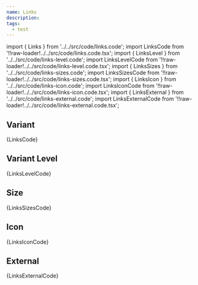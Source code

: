 ```yaml
---
name: Links
description:
tags:
  - test
---
```


<!-- CODE IMPORTS -->

<!-- prettier-ignore -->
import { Links } from '../../src/code/links.code'; 
import LinksCode from '!!raw-loader!../../src/code/links.code.tsx';
import { LinksLevel } from '../../src/code/links-level.code'; 
import LinksLevelCode from '!!raw-loader!../../src/code/links-level.code.tsx';
import { LinksSizes } from '../../src/code/links-sizes.code'; 
import LinksSizesCode from '!!raw-loader!../../src/code/links-sizes.code.tsx';
import { LinksIcon } from '../../src/code/links-icon.code'; 
import LinksIconCode from '!!raw-loader!../../src/code/links-icon.code.tsx';
import { LinksExternal } from '../../src/code/links-external.code'; 
import LinksExternalCode from '!!raw-loader!../../src/code/links-external.code.tsx';

<!-- END CODE IMPORTS -->

<DocHeader props={props}/>

## Variant

<ThemeWrapper>
<Links />
</ThemeWrapper>
<CodeBlock>{LinksCode}</CodeBlock>

## Variant Level

<ThemeWrapper>
<LinksLevel />
</ThemeWrapper>
<CodeBlock>{LinksLevelCode}</CodeBlock>

## Size

<ThemeWrapper>
<LinksSizes />
</ThemeWrapper>
<CodeBlock>{LinksSizesCode}</CodeBlock>

## Icon

<ThemeWrapper>
<LinksIcon />
</ThemeWrapper>
<CodeBlock>{LinksIconCode}</CodeBlock>

## External

<ThemeWrapper>
<LinksExternal />
</ThemeWrapper>
<CodeBlock>{LinksExternalCode}</CodeBlock>
